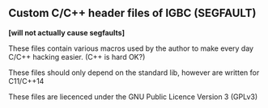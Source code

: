 Custom C/C++ header files of IGBC (SEGFAULT)
---------

**[will not actually cause segfaults]**

These files contain various macros used by the author
to make every day C/C++ hacking easier. (C++ is hard OK?)

These files should only depend on the standard lib, however are written for C11/C++14

These files are liecenced under the GNU Public Licence Version 3 (GPLv3)

